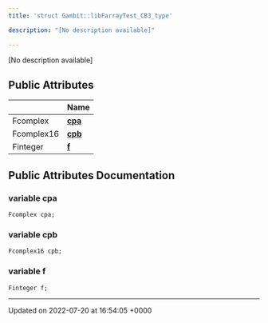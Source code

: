 ```yaml
---
title: 'struct Gambit::libFarrayTest_CB3_type'

description: "[No description available]"

---
```









[No description available]

## Public Attributes

|                | Name           |
| -------------- | -------------- |
| Fcomplex | **[cpa](/documentation/code/classes/structgambit_1_1libfarraytest__cb3__type/#variable-cpa)**  |
| Fcomplex16 | **[cpb](/documentation/code/classes/structgambit_1_1libfarraytest__cb3__type/#variable-cpb)**  |
| Finteger | **[f](/documentation/code/classes/structgambit_1_1libfarraytest__cb3__type/#variable-f)**  |

## Public Attributes Documentation

### variable cpa

```
Fcomplex cpa;
```


### variable cpb

```
Fcomplex16 cpb;
```


### variable f

```
Finteger f;
```


-------------------------------

Updated on 2022-07-20 at 16:54:05 +0000